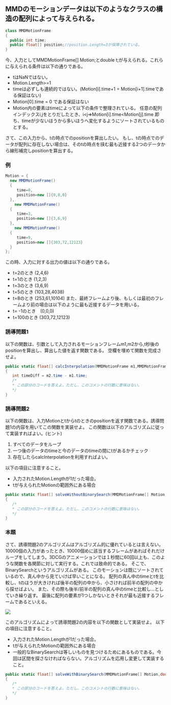 ## MMDのモーションデータは以下のようなクラスの構造の配列によって与えられる。

```csharp
class MMDMotionFrame
{
  public int time;
  public float[] position;//position.Length=3が保障されている。
}
```

今、入力としてMMDMotionFrame[] Motion;とdouble t;が与えられる。これらに与えられる条件は以下の通りである。
* tはNaNではない。
* Motion.Length>=1
* timeは必ずしも連続的ではない。(Motion[i].time+1 = Motion[i+1].timeである保証はない)
* Motion[0].time = 0 である保証はない
* Motion内の要素はtimeによって以下の条件で整理されている。
任意の配列インデックスi,jをとりだしたとき、i<j⇒Motion[i].time<Motion[j].time
即ち、timeが少ないほうから多いほうへ変化するようにソートされているものとする。

さて、この入力から、tの時点でのpositionを算出したい。
もし、tの時点でのデータが配列に存在しない場合は、そのtの時点を挟む最も近接する2つのデータから線形補完しpositionを算出する。
### 例
```csharp
Motion = {
  new MMDMotionFrame()
  {
     time=0,
     position=new []{0,0,0}
  },
    new MMDMotionFrame()
  {
     time=3,
     position=new []{3,6,9}
  },
    new MMDMotionFrame()
  {
     time=9,
     position=new []{303,72,12123}
  }
};
```
この時、入力に対する出力の値は以下の通りである。
* t=2のとき  (2,4,6)
* t=1のとき (1,2,3)
* t=3のとき (3,6,9)
* t=5のとき (103,28,4038)
* t=8のとき (253,61,10104)
また、最終フレームより後、もしくは最初のフレームより前の場合は以下のように最も近接するデータを用いる。
* t= -1のとき　(0,0,0)
* t=100のとき (303,72,12123)

### 誘導問題1
以下の関数は、引数として入力されるモーションフレームm1,m2から,t秒後のpositionを算出し、算出した値を返す関数である。
空欄を埋めて関数を完成させよ。

```csharp
public static float[] calcInterpolation(MMDMotionFrame m1,MMDMotionFrame m2)
{
   int timeDiff = m2.time - m1.time;
   /*
   * この部分のコードを答えよ。ただし、このコメントの行数に意味はない。
   */
}
```

### 誘導問題2
以下の関数は、入力Motionとtからtのときのpositionを返す関数である。誘導問題1の内容を用いてこの関数を実装せよ。
この関数は以下のアルゴリズムに従って実装すればよい。(ヒント)

1. すべてのデータをループ
2. 一つ後のデータのtimeと今のデータのtimeの間にtがあるかチェック
3. 存在したらcalcInterpolationを利用すればよい。

以下の項目に注意すること。
* 入力されたMotion.Lengthが1だった場合。
* tが与えられたMotionの範囲外にある場合

```csharp
public static float[] solveWithoutBinarySearch(MMDMotionFrame[] Motion,double t)
{
   /*
   * この部分のコードを答えよ。ただし、このコメントの行数に意味はない。
   */
}
```

### 本題
さて、誘導問題2のアルゴリズムはアルゴリズム的に優れているとは言えない。
10000個の入力があったとき、10000個めに該当するフレームがあればそれだけループをしてしまう。3DCGのアニメーションでは１秒間に60回以上も、このような関数を各関節に対して実行する。これでは致命的である。
そこで、BinarySearchというアルゴリズムがある。
このモーションは既にソートされているので、真ん中から見ていけば早いことになる。
配列の真ん中のtimeとtを比較し、tのほうが大きければ後半の配列の中から、小さければ前半の配列の中から探せばよい。
また、その際も後半/前半の配列の真ん中のtimeと比較し...としていき繰り返す。
最後に配列の要素が1つしかないときそれが最も近接するフレームであるといえる。

![](http://mrmonline.org/site/wp-content/uploads/2014/02/binary-search-wikepedia.gif)

このアルゴリズムによって誘導問題2の内容を以下の関数として実装せよ。
以下の項目に注意すること。
* 入力されたMotion.Lengthが1だった場合。
* tが与えられたMotionの範囲外にある場合
* 一般的なBinarySearchは等しいものを見つけるためにあるものである。今回は区間を探さなければならない。アルゴリズムを応用し変更して実装すること。


```csharp
public static float[] solveWithBinarySearch(MMDMotionFrame[] Motion,double t)
{
   /*
   * この部分のコードを答えよ。ただし、このコメントの行数に意味はない。
   */
}
```
